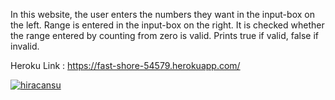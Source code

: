 In this website, the user enters the numbers they want in the input-box on the left. 
Range is entered in the input-box on the right.
It is checked whether the range entered by counting from zero is valid. Prints true if valid, false if invalid.

Heroku Link : https://fast-shore-54579.herokuapp.com/

[![hiracansu](https://circleci.com/gh/hiracansu/myDemoApp.svg?style=svg)](https://app.circleci.com/pipelines/github/hiracansu/myDemoApp?filter=all)

